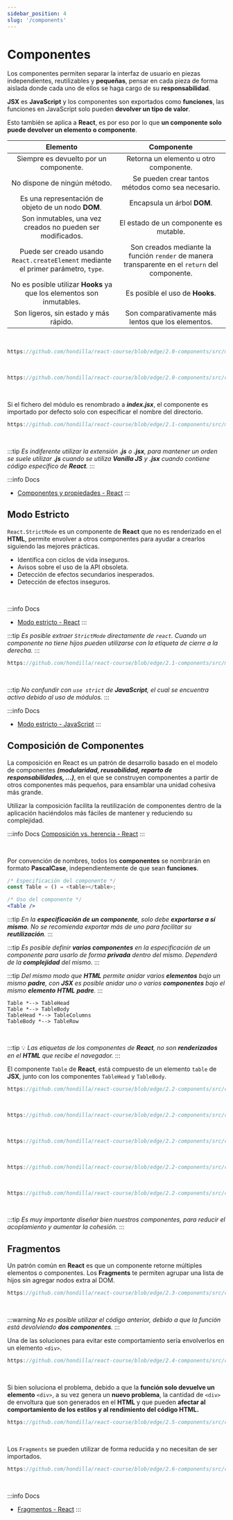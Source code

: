 ```yaml
---
sidebar_position: 4
slug: '/components'
---
```


# Componentes

Los componentes permiten separar la interfaz de usuario en piezas independientes, reutilizables y **pequeñas**, pensar en cada pieza de forma aislada donde cada uno de ellos se haga cargo de su **responsabilidad**. 

**JSX** es **JavaScript** y los componentes son exportados como **funciones**, las funciones en JavaScript solo pueden **devolver un tipo de valor**. 

Esto también se aplica a **React**, es por eso por lo que **un componente solo puede devolver un elemento o componente**.

| Elemento | Componente |
|:-:|:-:|
| Siempre es devuelto por un componente. | Retorna un elemento u otro componente. |
| No dispone de ningún método. | Se pueden crear tantos métodos como sea necesario. | 
| Es una representación de objeto de un nodo **DOM**. | Encapsula un árbol **DOM**. | 
| Son inmutables, una vez creados no pueden ser modificados. | El estado de un componente es mutable. |
| Puede ser creado usando `React.createElement` mediante el primer parámetro, `type`. | Son creados mediante la función `render` de manera transparente en el `return` del componente. |
| No es posible utilizar **Hooks** ya que los elementos son inmutables. | Es posible el uso de **Hooks**. |
| Son ligeros, sin estado y más rápido. | Son comparativamente más lentos que los elementos. |
<br />

```jsx reference 
https://github.com/hondilla/react-course/blob/edge/2.0-components/src/main.jsx
```
<br />

```jsx reference 
https://github.com/hondilla/react-course/blob/edge/2.0-components/src/components/Table/Table.jsx
```
<br />

Si el fichero del módulo es renombrado a ***index.jsx***, el componente es importado por defecto solo con especificar el nombre del directorio.

```jsx reference
https://github.com/hondilla/react-course/blob/edge/2.1-components/src/main.jsx#L3-L3
```
<br />


:::tip
*Es indiferente utilizar la extensión **.js** o **.jsx**, para mantener un orden se suele utilizar **.js** cuando se utiliza **Vanilla JS** y **.jsx** cuando contiene código específico de **React**.*
:::
<br />

:::info Docs
* [Componentes y propiedades - React](https://es.reactjs.org/docs/components-and-props.html)
:::

## Modo Estricto

`React.StrictMode` es un componente de **React** que no es renderizado en el **HTML**, permite envolver a otros componentes para ayudar a crearlos siguiendo las mejores prácticas.

* Identifica con ciclos de vida inseguros.
* Avisos sobre el uso de la API obsoleta.
* Detección de efectos secundarios inesperados.
* Detección de efectos inseguros.

<br />

:::info Docs
* [Modo estricto - React](https://es.reactjs.org/docs/strict-mode.html)
:::

:::tip
*Es posible extraer `StrictMode` directamente de `react`.
Cuando un componente no tiene hijos pueden utilizarse con la etiqueta de cierre a la derecha.*
:::

```jsx reference
https://github.com/hondilla/react-course/blob/edge/2.1-components/src/main.jsx#L1-L1
```
<br />

:::tip
*No confundir con `use strict` de **JavaScript**, el cual se encuentra activo debido al uso de módulos.*
:::

:::info Docs
* [Modo estricto - JavaScript](https://developer.mozilla.org/es/docs/Web/JavaScript/Reference/Strict_mode)
:::

## Composición de Componentes

La composición en React es un patrón de desarrollo basado en el modelo de componentes ***(modularidad, reusabilidad, reparto de responsabilidades, ...)***, en el que se construyen componentes a partir de otros componentes más pequeños, para ensamblar una unidad cohesiva más grande.

Utilizar la composición facilita la reutilización de componentes dentro de la aplicación haciéndolos más fáciles de mantener y reduciendo su complejidad.

:::info Docs
[Composición vs. herencia - React](https://es.reactjs.org/docs/composition-vs-inheritance.html)
:::

<br />

Por convención de nombres, todos los **componentes** se nombrarán en formato **PascalCase**,  independientemente de que sean **funciones**.

```jsx
/* Especificación del componente */
const Table = () ⇒ <table></table>;

/* Uso del componente */
<Table />
```

:::tip
*En la **especificación de un componente**, solo debe **exportarse a sí mismo**. No se recomienda exportar más de uno para facilitar su **reutilización**.*
:::

:::tip 
*Es posible definir **varios componentes** en la especificación de un componente para usarlo de forma **privada** dentro del mismo. Dependerá de la **complejidad** del mismo.*
:::

:::tip
*Del mismo modo que **HTML** permite anidar varios **elementos** bajo un mismo **padre**, con **JSX** es posible anidar uno o varios **componentes** bajo el mismo **elemento** **HTML** **padre**.*
:::

<div style={{textAlign:'center'}}>

```plantuml Jerarquía de componentes
Table *--> TableHead
Table *--> TableBody
TableHead *--> TableColumns
TableBody *--> TableRow
```
</div>
<br />

:::tip
💡 *Las etiquetas de los componentes de **React**, no son **renderizados** en el **HTML** que recibe el navegador.*
:::
<br />

El componente `Table` de **React**, está compuesto de un elemento `table` de **JSX**, junto con los componentes `TableHead` y `TableBody`.

```jsx reference
https://github.com/hondilla/react-course/blob/edge/2.2-components/src/components/Table/Table.jsx
```
<br />

```jsx reference
https://github.com/hondilla/react-course/blob/edge/2.2-components/src/components/Table/TableHead.jsx
```
<br />

```jsx reference
https://github.com/hondilla/react-course/blob/edge/2.2-components/src/components/Table/TableColumns.jsx
```
<br />

```jsx reference
https://github.com/hondilla/react-course/blob/edge/2.2-components/src/components/Table/TableBody.jsx
```
<br />

```jsx reference
https://github.com/hondilla/react-course/blob/edge/2.2-components/src/components/Table/TableRow.jsx
```
<br />

:::tip
*Es muy importante diseñar bien nuestros componentes, para reducir el acoplamiento y aumentar la cohesión.*
:::

## Fragmentos

Un patrón común en **React** es que un componente retorne múltiples elementos o componentes. Los **Fragments** te permiten agrupar una lista de hijos sin agregar nodos extra al DOM.

```jsx reference
https://github.com/hondilla/react-course/blob/edge/2.3-components/src/components/Table/Table.jsx
```
<br />

:::warning
*No es posible utilizar el código anterior, debido a que la función está devolviendo **dos componentes**.*
:::

Una de las soluciones para evitar este comportamiento sería envolverlos en un elemento `<div>`.

```jsx reference
https://github.com/hondilla/react-course/blob/edge/2.4-components/src/components/Table/Table.jsx
```
<br />

Si bien soluciona el problema, debido a que la **función solo devuelve un elemento** `<div>`, a su vez genera un **nuevo problema**, la cantidad de `<div>` de envoltura que son generados en el **HTML** y que pueden **afectar al comportamiento de los estilos y al rendimiento del código HTML.**

```jsx reference
https://github.com/hondilla/react-course/blob/edge/2.5-components/src/components/Table/Table.jsx
```
<br />

Los `Fragments` se pueden utilizar de forma reducida y no necesitan de ser importados.

```jsx reference
https://github.com/hondilla/react-course/blob/edge/2.6-components/src/components/Table/Table.jsx
```
<br />

:::info Docs
* [Fragmentos - React](https://es.reactjs.org/docs/fragments.html)
:::